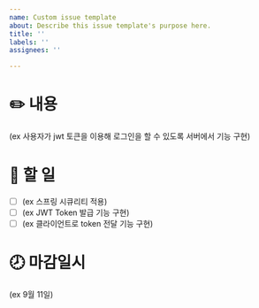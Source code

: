 ```yaml
---
name: Custom issue template
about: Describe this issue template's purpose here.
title: ''
labels: ''
assignees: ''

---
```


# ✏️ 내용
(ex 사용자가 jwt 토큰을 이용해 로그인을 할 수 있도록 서버에서 기능 구현)

# 📄 할 일
- [ ] (ex 스프링 시큐리티 적용)
- [ ] (ex JWT Token 발급 기능 구현)
- [ ] (ex 클라이언트로 token 전달 기능 구현)

# 🕗 마감일시
(ex 9월 11일)
